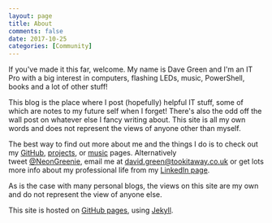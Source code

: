 ```yaml
---
layout: page
title: About
comments: false
date: 2017-10-25
categories: [Community]
---
```


If you've made it this far, welcome. My name is Dave Green and I'm an IT Pro with a big interest in computers, flashing LEDs, music, PowerShell, books and a lot of other stuff!

This blog is the place where I post (hopefully) helpful IT stuff, some of which are notes to my future self when I forget! There's also the odd off the wall post on whatever else I fancy writing about. This site is all my own words and does not represent the views of anyone other than myself.

The best way to find out more about me and the things I do is to check out my [GitHub](https://github.com/davegreen), [projects](http://tookitaway.co.uk/projects.html), or [music](http://tookitaway.co.uk/music.html) pages. Alternatively tweet [@NeonGreenie](https://twitter.com/neongreenie), email me at david.green@tookitaway.co.uk or get lots more info about my professional life from my [LinkedIn page](https://www.linkedin.com/in/david-green-36312220/).

As is the case with many personal blogs, the views on this site are my own and do not represent the view of anyone else.

This site is hosted on [GitHub pages](https://github.com/davegreen/davegreen.github.io), using [Jekyll](https://github.com/jekyll).
